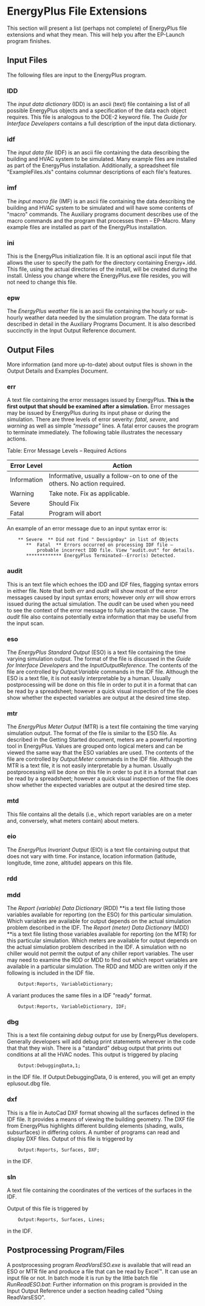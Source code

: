 # EnergyPlus File Extensions

This section will present a list (perhaps not complete) of EnergyPlus file extensions and what they mean. This will help you after the EP-Launch program finishes.

## Input Files

The following files are input to the EnergyPlus program.

### IDD

The *input data dictionary* (IDD) is an ascii (text) file containing a list of all possible EnergyPlus objects and a specification of the data each object requires. This file is analogous to the DOE-2 keyword file. The *Guide for Interface Developers* contains a full description of the input data dictionary.

### idf

The *input data file* (IDF) is an ascii file containing the data describing the building and HVAC system to be simulated. Many example files are installed as part of the EnergyPlus installation. Additionally, a spreadsheet file "ExampleFiles.xls"  contains columnar descriptions of each file's features.

### imf

The *input macro file* (IMF) is an ascii file containing the data describing the building and HVAC system to be simulated and will have some contents of "macro" commands. The Auxiliary programs document describes use of the macro commands and the program that processes them – EP-Macro.   Many example files are installed as part of the EnergyPlus installation.

### ini

This is the EnergyPlus initialization file. It is an optional ascii input file that allows the user to specify the path for the directory containing Energy+.idd. This file, using the actual directories of the install, will be created during the install. Unless you change where the EnergyPlus.exe file resides, you will not need to change this file.

### epw

The *EnergyPlus weather* file is an ascii file containing the hourly or sub-hourly weather data needed by the simulation program. The data format is described in detail in the Auxiliary Programs Document. It is also described succinctly in the Input Output Reference document.

## Output Files

More information (and more up-to-date) about output files is shown in the Output Details and Examples Document.

### err

A text file containing the error messages issued by EnergyPlus. **This is the first output that should be examined after a simulation.** Error messages may be issued by EnergyPlus during its input phase or during the simulation. There are three levels of error severity: *fatal*, *severe*, and *warning* as well as simple *"message"* lines. A fatal error causes the program to terminate immediately. The following table illustrates the necessary actions.

Table: Error Message Levels – Required Actions

Error Level|Action
-----------|------
Information|Informative, usually a follow-on to one of the others. No action required.
Warning|Take note. Fix as applicable.
Severe|Should Fix
Fatal|Program will abort

An example of an error message due to an input syntax error is:

~~~~~~~~~~~~~~~~~~~~
    ** Severe  ** Did not find " DessignDay" in list of Objects
       **  Fatal  ** Errors occurred on processing IDF file –
           probable incorrect IDD file. View "audit.out" for details.
       ************* EnergyPlus Terminated--Error(s) Detected.
~~~~~~~~~~~~~~~~~~~~

### audit

This is an text file which echoes the IDD and IDF files, flagging syntax errors in either file. Note that both *err* and *audit* will show most of the error messages caused by input syntax errors; however only *err* will show errors issued during the actual simulation. The *audit* can be used when you need to see the context of the error message to fully ascertain the cause. The *audit* file also contains potentially extra information that may be useful from the input scan.

### eso

The *EnergyPlus Standard Output* (ESO) is a text file containing the time varying simulation output. The format of the file is discussed in the *Guide for Interface Developers* and the *InputOutputReference*. The contents of the file are controlled by *Output:Variable* commands in the IDF file. Although the ESO is a text file, it is not easily interpretable by a human. Usually postprocessing will be done on this file in order to put it in a format that can be read by a spreadsheet; however a quick visual inspection of the file does show whether the expected variables are output at the desired time step.

### mtr

The *EnergyPlus Meter Output* (MTR) is a text file containing the time varying simulation output. The format of the file is similar to the ESO file. As described in the Getting Started document, meters are a powerful reporting tool in EnergyPlus. Values are grouped onto logical meters and can be viewed the same way that the ESO variables are used. The contents of the file are controlled by *Output:Meter* commands in the IDF file. Although the MTR is a text file, it is not easily interpretable by a human. Usually postprocessing will be done on this file in order to put it in a format that can be read by a spreadsheet; however a quick visual inspection of the file does show whether the expected variables are output at the desired time step.

### mtd

This file contains all the details (i.e., which report variables are on a meter and, conversely, what meters contain) about meters.

### eio

The *EnergyPlus Invariant Output* (EIO) is a text file containing output that does not vary with time. For instance, location information (latitude, longitude, time zone, altitude) appears on this file.

### rdd

### mdd

The *Report (variable) Data Dictionary* (RDD) **is a text file listing those variables available for reporting (on the ESO) for this particular simulation. Which variables are available for output depends on the actual simulation problem described in the IDF. The *Report (meter) Data Dictionary* (MDD) **is a text file listing those variables available for reporting (on the MTR) for this particular simulation. Which meters are available for output depends on the actual simulation problem described in the IDF. A simulation with no chiller would not permit the output of any chiller report variables. The user may need to examine the RDD or MDD to find out which report variables are available in a particular simulation. The RDD and MDD are written only if the following is included in the IDF file.

~~~~~~~~~~~~~~~~~~~~
    Output:Reports, VariableDictionary;
~~~~~~~~~~~~~~~~~~~~

A variant produces the same files in a IDF "ready" format.

~~~~~~~~~~~~~~~~~~~~
    Output:Reports, VariableDictionary, IDF;
~~~~~~~~~~~~~~~~~~~~

### dbg

This is a text file containing *debug* output for use by EnergyPlus developers. Generally developers will add debug print statements wherever in the code that that they wish. There is a "standard" debug output that prints out conditions at all the HVAC nodes. This output is triggered by placing

~~~~~~~~~~~~~~~~~~~~
    Output:DebuggingData,1;
~~~~~~~~~~~~~~~~~~~~

in the IDF file. If Output:DebuggingData, 0 is entered, you will get an empty eplusout.dbg file.

### dxf

This is a file in AutoCad DXF format showing all the surfaces defined in the IDF file. It provides a means of viewing the building geometry. The DXF file from EnergyPlus highlights different building elements (shading, walls, subsurfaces) in differing colors. A number of programs can read and display DXF files. Output of this file is triggered by

~~~~~~~~~~~~~~~~~~~~
    Output:Reports, Surfaces, DXF;
~~~~~~~~~~~~~~~~~~~~

in the IDF.

### sln

A text file containing the coordinates of the vertices of the surfaces in the IDF.

Output of this file is triggered by

~~~~~~~~~~~~~~~~~~~~
    Output:Reports, Surfaces, Lines;
~~~~~~~~~~~~~~~~~~~~

in the IDF.

## Postprocessing Program/Files

A postprocessing program *ReadVarsESO.exe* is available that will read an ESO or MTR file and produce a file that can be read by Excel™. It can use an input file or not. In batch mode it is run by the little batch file *RunReadESO.bat*:  Further information on this program is provided in the Input Output Reference under a section heading called "Using ReadVarsESO".
